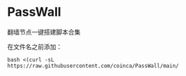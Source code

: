 # PassWall

翻墙节点一键搭建脚本合集

在文件名之前添加：
~~~
bash <(curl -sL https://raw.githubusercontent.com/coinca/PassWall/main/
~~~
